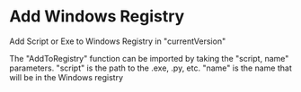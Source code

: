 # Add Windows Registry 
Add Script or Exe to Windows Registry in "currentVersion"

The "AddToRegistry" function can be imported by taking the "script, name" parameters.
"script" is the path to the .exe, .py, etc.
"name" is the name that will be in the Windows registry
